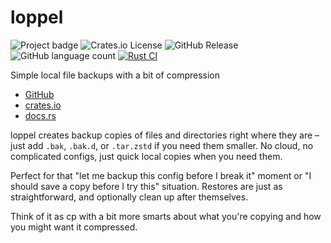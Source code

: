 # loppel

![Project badge](https://img.shields.io/badge/language-Rust-blue.svg)
![Crates.io License](https://img.shields.io/crates/l/loppel)
![GitHub Release](https://img.shields.io/github/v/release/PlexSheep/loppel)
![GitHub language count](https://img.shields.io/github/languages/count/PlexSheep/loppel)
[![Rust CI](https://github.com/PlexSheep/hedu/actions/workflows/cargo.yaml/badge.svg)](https://github.com/PlexSheep/hedu/actions/workflows/cargo.yaml)


Simple local file backups with a bit of compression

* [GitHub](https://github.com/PlexSheep/loppel)
* [crates.io](https://crates.io/crates/loppel)
* [docs.rs](https://docs.rs/crate/loppel/)

loppel creates backup copies of files and directories right where they are
– just add `.bak`, `.bak.d`, or `.tar.zstd` if you need them smaller. No cloud,
no complicated configs, just quick local copies when you need them.

Perfect for that "let me backup this config before I break it" moment or
"I should save a copy before I try this" situation. Restores are just as
straightforward, and optionally clean up after themselves.

Think of it as cp with a bit more smarts about what you're copying and how
you might want it compressed.


